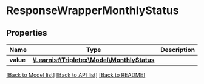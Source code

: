 # ResponseWrapperMonthlyStatus

## Properties
Name | Type | Description | Notes
------------ | ------------- | ------------- | -------------
**value** | [**\Learnist\Tripletex\Model\MonthlyStatus**](MonthlyStatus.md) |  | [optional] 

[[Back to Model list]](../../README.md#documentation-for-models) [[Back to API list]](../../README.md#documentation-for-api-endpoints) [[Back to README]](../../README.md)

